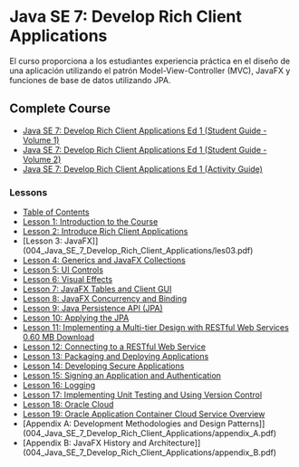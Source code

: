 # Java SE 7: Develop Rich Client Applications

El curso proporciona a los estudiantes experiencia práctica en el diseño de una aplicación utilizando el patrón Model-View-Controller (MVC), JavaFX y funciones de base de datos utilizando JPA.

## Complete Course

* [Java SE 7: Develop Rich Client Applications Ed 1 (Student Guide - Volume 1)](004_Java_SE_7_Develop_Rich_Client_Applications/sg1.pdf)
* [Java SE 7: Develop Rich Client Applications Ed 1 (Student Guide - Volume 2)]((004_Java_SE_7_Develop_Rich_Client_Applications/sg2.pdf))
* [Java SE 7: Develop Rich Client Applications Ed 1 (Activity Guide)](004_Java_SE_7_Develop_Rich_Client_Applications/ag.pdf)

### Lessons	 

* [Table of Contents](004_Java_SE_7_Develop_Rich_Client_Applications/toc.pdf)
* [Lesson 1: Introduction to the Course](004_Java_SE_7_Develop_Rich_Client_Applications/les01.pdf)
* [Lesson 2: Introduce Rich Client Applications](004_Java_SE_7_Develop_Rich_Client_Applications/les02.pdf)
* [Lesson 3: JavaFX]](004_Java_SE_7_Develop_Rich_Client_Applications/les03.pdf)
* [Lesson 4: Generics and JavaFX Collections](004_Java_SE_7_Develop_Rich_Client_Applications/les04.pdf)
* [Lesson 5: UI Controls](004_Java_SE_7_Develop_Rich_Client_Applications/les05.pdf)
* [Lesson 6: Visual Effects](004_Java_SE_7_Develop_Rich_Client_Applications/les06.pdf)
* [Lesson 7: JavaFX Tables and Client GUI](004_Java_SE_7_Develop_Rich_Client_Applications/les07.pdf)
* [Lesson 8: JavaFX Concurrency and Binding](004_Java_SE_7_Develop_Rich_Client_Applications/les08.pdf)
* [Lesson 9: Java Persistence API (JPA)](004_Java_SE_7_Develop_Rich_Client_Applications/les09.pdf)
* [Lesson 10: Applying the JPA](004_Java_SE_7_Develop_Rich_Client_Applications/les10.pdf)
* [Lesson 11: Implementing a Multi-tier Design with RESTful Web Services	0.60 MB	Download](004_Java_SE_7_Develop_Rich_Client_Applications/les11.pdf)
* [Lesson 12: Connecting to a RESTful Web Service](004_Java_SE_7_Develop_Rich_Client_Applications/les12.pdf)
* [Lesson 13: Packaging and Deploying Applications](004_Java_SE_7_Develop_Rich_Client_Applications/les13.pdf)
* [Lesson 14: Developing Secure Applications](004_Java_SE_7_Develop_Rich_Client_Applications/les14.pdf)
* [Lesson 15: Signing an Application and Authentication](004_Java_SE_7_Develop_Rich_Client_Applications/les15.pdf)
* [Lesson 16: Logging](004_Java_SE_7_Develop_Rich_Client_Applications/les16.pdf)
* [Lesson 17: Implementing Unit Testing and Using Version Control](004_Java_SE_7_Develop_Rich_Client_Applications/les17.pdf)
* [Lesson 18: Oracle Cloud](004_Java_SE_7_Develop_Rich_Client_Applications/les18.pdf)
* [Lesson 19: Oracle Application Container Cloud Service Overview](004_Java_SE_7_Develop_Rich_Client_Applications/les19.pdf)
* [Appendix A: Development Methodologies and Design Patterns]](004_Java_SE_7_Develop_Rich_Client_Applications/appendix_A.pdf)
* [Appendix B: JavaFX History and Architecture]](004_Java_SE_7_Develop_Rich_Client_Applications/appendix_B.pdf)
